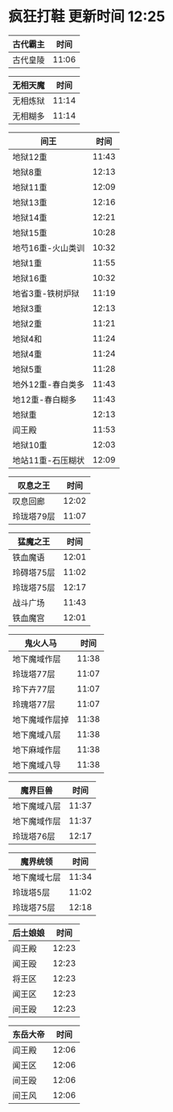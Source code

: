 # 疯狂打鞋 更新时间 12:25

| 古代霸主   | 时间    |
|--------|-------|
| 古代皇陵 | 11:06 |

| 无相天魔   | 时间    |
|--------|-------|
| 无相炼狱 | 11:14 |
| 无相糊多 | 11:14 |

| 间王   | 时间    |
|--------|-------|
| 地狱12重 | 11:43 |
| 地狱8重 | 12:13 |
| 地狱11重 | 12:09 |
| 地狱13重 | 12:16 |
| 地狱14重 | 12:21 |
| 地狱15重 | 10:28 |
| 地芍16重-火山类训 | 10:32 |
| 地狱1重 | 11:55 |
| 地狱16重 | 10:32 |
| 地省3重-铁树炉狱 | 11:19 |
| 地狱3重 | 12:13 |
| 地狱2重 | 11:21 |
| 地狱4和 | 11:24 |
| 地狱4重 | 11:24 |
| 地狱5重 | 11:28 |
| 地外12重-春白类多 | 11:43 |
| 地12重-春白糊多 | 11:43 |
| 地狱重 | 12:13 |
| 阎王殿 | 11:53 |
| 地狱10重 | 12:03 |
| 地站11重-石压糊状 | 12:09 |

| 叹息之王   | 时间    |
|--------|-------|
| 叹息回廊 | 12:02 |
| 玲珑塔79层 | 11:07 |

| 猛魔之王   | 时间    |
|--------|-------|
| 铁血魔语 | 12:01 |
| 玲碍塔75层 | 11:02 |
| 玲珑塔75层 | 12:17 |
| 战斗广场 | 11:43 |
| 铁血魔宫 | 12:01 |

| 鬼火人马   | 时间    |
|--------|-------|
| 地下魔域作层 | 11:38 |
| 玲珑塔77层 | 11:07 |
| 玲下卉77层 | 11:07 |
| 玲瑰塔77层 | 11:07 |
| 地下魔域作层掉 | 11:38 |
| 地下魔域八层 | 11:38 |
| 地下麻域作层 | 11:38 |
| 地下魔域八导 | 11:38 |

| 魔界巨兽   | 时间    |
|--------|-------|
| 地下魔域八层 | 11:37 |
| 地下魔域作层 | 11:37 |
| 玲珑塔76层 | 12:17 |

| 魔界统领   | 时间    |
|--------|-------|
| 地下魔域七层 | 11:34 |
| 玲珑塔5层 | 11:02 |
| 玲珑塔75层 | 12:18 |

| 后土娘娘   | 时间    |
|--------|-------|
| 阎王殿 | 12:23 |
| 闻王殴 | 12:23 |
| 将王区 | 12:23 |
| 闻王区 | 12:23 |
| 间王殴 | 12:23 |

| 东岳大帝   | 时间    |
|--------|-------|
| 阎王殿 | 12:06 |
| 闻王区 | 12:06 |
| 间王殴 | 12:06 |
| 间王风 | 12:06 |